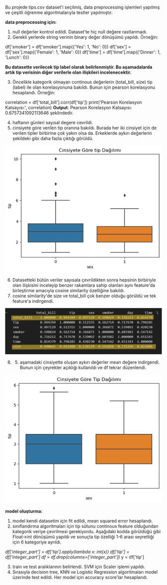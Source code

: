 Bu projede tips.csv dataset'i seçilmiş, data preprocessing işlemleri yapılmış ve çeşitli öğrenme algoritmalarıyla testler yapılmıştır. 


**data preprocessing için:**
1) null değerler kontrol edildi. Dataset'te hiç null değere rastlanmadı.
2) Gerekli yerlerde string verinin binary değer dönüşümü yapıldı. Örneğin:

df['smoker'] = df['smoker'].map({'Yes': 1, 'No': 0})
df['sex'] = df['sex'].map({'Female': 1, 'Male': 0})
df['time'] = df['time'].map({'Dinner': 1, 'Lunch': 0})


**Bu datasette verilecek tip label olarak belirlenmiştir. Bu aşamadalarda artık tip verisinin diğer  verilerle olan ilişkileri incelenecektir.**

3) Öncelikle kategorik olmayan continous değerlerin (total_bill, size) tip (label) ile olan korelasyonuna bakıldı. Bunun için pearson korelasyonu hesaplandı. Örneğin:

correlation = df['total_bill'].corr(df['tip'])
print('Pearson Korelasyon Katsayısı:', correlation) 
**Output**: Pearson Korelasyon Katsayısı: 0.6757341092113646 şeklindedir. 


4) haftanın günleri sayısal degere cevrildi.
5) cinsiyete göre verilen tip oranına bakıldı. Burada her iki cinsiyet için de verilen tipler birbirine çok yakın olsa da. Erkeklerde aykırı değerlerin şekildeki gibi daha fazla çıktığı görüldü. 

![Ekran Görüntüsü](screenshots/output1.png)

6) Datasetteki bütün veriler sayısala çevrildikten sonra hepsinin birbiriyle olan ilişkisini inceleyip benzer rakamlara sahip olanları aynı feature'da birleştirme amacıyla cosine similarity özelliğine bakıldı.
7) cosine similarity'de size ve total_bill çok benzer olduğu görüldü ve tek feature'a indirgendi.

![Ekran Görüntüsü](screenshots/size_total.png)

8) 5. aşamadaki cinsiyette oluşan aykırı değerler mean değere indirgendi. Bunun için çeyrekler açıklığı kullanıldı ve df tekrar düzenlendi.

![Ekran Görüntüsü](screenshots/output2.png)

**model oluşturma:**
1) model kendi datasetim için fit edildi, mean squared error hesaplandı.
2) sınıflandırma algoritmaları için tip sütunu continous feature olduğundan kategorik veriye çevrilmesi gerekiyordu. Aşağıdaki kodda görüldüğü gibi Float->int dönüşümü yapıldı ve sonuçta tip özelliği 1-6 arası seyrettiği için 6 kategoriye ayrıldı. 

_df['integer_part'] = df['tip'].apply(lambda x: int(x))
df['tip'] = df['integer_part']
df = df.drop(columns=['integer_part'])_
y = df['tip']

3) train ve test aralıklarının belirlendi. SVM için Scaler işlemi yapıldı.
4) Sırasıyla decision tree, KNN ve Logistic Regression algoritmaları model üzerinde test edildi. Her model için accuracy score'lar hesaplandı. 
